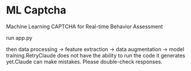 # ML Captcha
 Machine Learning CAPTCHA for Real-time Behavior Assessment

run app.py

then
 data processing → feature extraction → data augmentation → model training.RetryClaude does not have the ability to run the code it generates yet.Claude can make mistakes. Please double-check responses. 
